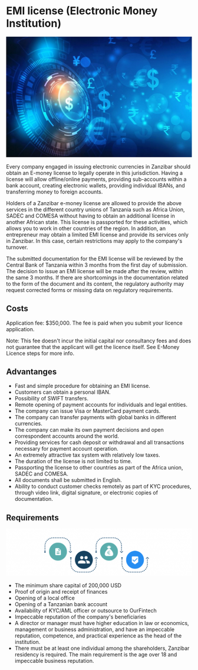 # EMI license (Electronic Money Institution)

![](img/emi1.png)  

Every company engaged in issuing electronic currencies in Zanzibar should obtain an E-money license to legally operate in this jurisdiction. Having a license will allow offline/online payments, providing sub-accounts within a bank account, creating electronic wallets, providing individual IBANs, and transferring money to foreign accounts.

Holders of a Zanzibar e-money license are allowed to provide the above services in the different country unions of Tanzania  such as Africa Union, SADEC and COMESA without having to obtain an additional license in another African state. This license is passported for these activities, which allows you to work in other countries of the region. In addition, an entrepreneur may obtain a limited EMI license and provide its services only in Zanzibar. In this case, certain restrictions may apply to the company's turnover.

The submitted documentation for the EMI license will be reviewed by the Central Bank of Tanzania within 3 months from the first day of submission. The decision to issue an EMI license will be made after the review, within the same 3 months. If there are shortcomings in the documentation related to the form of the document and its content, the regulatory authority may request corrected forms or missing data on regulatory requirements.

## Costs

Application fee: $350,000. The fee is paid when you submit your licence application. 

Note: This fee doesn't incur the initial capital nor consultancy fees and does not guarantee that the applicant will get the licence itself. See E-Money Licence steps for more info.

## Advantanges

- Fast and simple procedure for obtaining an EMI license.
- Customers can obtain a personal IBAN.
- Possibility of SWIFT transfers.
- Remote opening of payment accounts for individuals and legal entities.
- The company can issue Visa or MasterCard payment cards.
- The company can transfer payments with global banks in different currencies.
- The company can make its own payment decisions and open correspondent accounts around the world.
- Providing services for cash deposit or withdrawal and all transactions necessary for payment account operation.
- An extremely attractive tax system with relatively low taxes.
- The duration of the license is not limited to time.
- Passporting the license to other countries as part of the Africa union, SADEC and COMESA.
- All documents shall be submitted in English. 
- Ability to conduct customer checks remotely as part of KYC procedures, through video link, digital signature, or electronic copies of documentation.

## Requirements

![](img/emi_requirements.png)  

- The minimum share capital of 200,000 USD 
- Proof of origin and receipt of finances
- Opening of a local office
- Opening of a Tanzanian bank account
- Availability of KYC/AML officer or outsource to OurFintech
- Impeccable reputation of the company's beneficiaries
- A director or manager must have higher education in law or economics, management or business administration, and have an impeccable reputation, competence, and practical experience as the head of the institution.
- There must be at least one individual among the shareholders, Zanzibar residency is required. The main requirement is the age over 18 and impeccable business reputation.